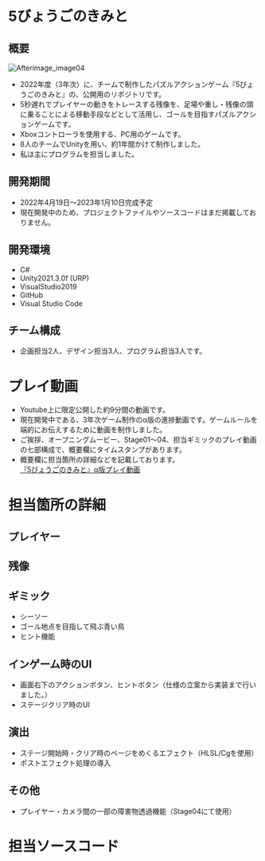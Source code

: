 # 5びょうごのきみと
## 概要
![Afterimage_image04](https://user-images.githubusercontent.com/103874162/210041759-3195b6fa-c35b-4d20-abbb-b0b9feced64b.png)   
- 2022年度（3年次）に、チームで制作したパズルアクションゲーム『5びょうごのきみと』の、公開用のリポジトリです。 
- 5秒遅れでプレイヤーの動きをトレースする残像を、足場や重し・残像の頭に乗ることによる移動手段などとして活用し、ゴールを目指すパズルアクションゲームです。
- Xboxコントローラを使用する、PC用のゲームです。  
- 8人のチームでUnityを用い、約1年間かけて制作しました。  
- 私は主にプログラムを担当しました。
## 開発期間
- 2022年4月19日～2023年1月10日完成予定  
- 現在開発中のため、プロジェクトファイルやソースコードはまだ掲載しておりません。
## 開発環境
- C#
- Unity2021.3.0f (URP)
- VisualStudio2019
- GitHub
- Visual Studio Code
## チーム構成
- 企画担当2人、デザイン担当3人、プログラム担当3人です。



# プレイ動画
- Youtube上に限定公開した約9分間の動画です。  
- 現在開発中である、3年次ゲーム制作のα版の進捗動画です。ゲームルールを端的にお伝えするために動画を制作しました。  
- ご挨拶、オープニングムービー、Stage01～04、担当ギミックのプレイ動画の七部構成で、概要欄にタイムスタンプがあります。
- 概要欄に担当箇所の詳細などを記載しております。  
[『5びょうごのきみと』α版プレイ動画](https://youtu.be/4CZy7IT1f1Y)   



# 担当箇所の詳細
## プレイヤー
## 残像
## ギミック
- シーソー  
- ゴール地点を目指して飛ぶ青い鳥  
- ヒント機能  
## インゲーム時のUI
- 画面右下のアクションボタン、ヒントボタン（仕様の立案から実装まで行いました。）    
- ステージクリア時のUI  
## 演出
- ステージ開始時・クリア時のページをめくるエフェクト（HLSL/Cgを使用）
- ポストエフェクト処理の導入
## その他
- プレイヤー・カメラ間の一部の障害物透過機能（Stage04にて使用）  


# 担当ソースコード
